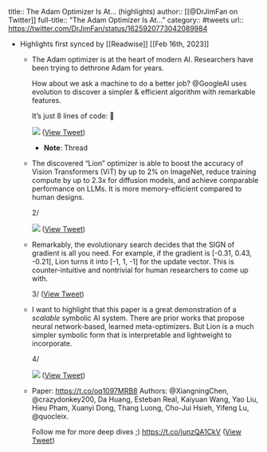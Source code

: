 title:: The Adam Optimizer Is At... (highlights)
author:: [[@DrJimFan on Twitter]]
full-title:: "The Adam Optimizer Is At..."
category:: #tweets
url:: https://twitter.com/DrJimFan/status/1625920773042089984

- Highlights first synced by [[Readwise]] [[Feb 16th, 2023]]
	- The Adam optimizer is at the heart of modern AI. Researchers have been trying to dethrone Adam for years.
	  
	  How about we ask a machine to do a better job? @GoogleAI uses evolution to discover a simpler & efficient algorithm with remarkable features.
	  
	  It’s just 8 lines of code: 🧵 
	  
	  ![](https://pbs.twimg.com/media/FpBuUwJakAAodrF.jpg) ([View Tweet](https://twitter.com/DrJimFan/status/1625920773042089984))
		- **Note**: Thread
	- The discovered “Lion” optimizer is able to boost the accuracy of Vision Transformers (ViT) by up to 2% on ImageNet, reduce training compute by up to 2.3x for diffusion models, and achieve comparable performance on LLMs. It is more memory-efficient compared to human designs.
	  
	  2/ 
	  
	  ![](https://pbs.twimg.com/media/FpBuVNCacAA4nsr.jpg) ([View Tweet](https://twitter.com/DrJimFan/status/1625920779354521606))
	- Remarkably, the evolutionary search decides that the SIGN of gradient is all you need. For example, if the gradient is [-0.31, 0.43, -0.21], Lion turns it into [-1, 1, -1] for the update vector. This is counter-intuitive and nontrivial for human researchers to come up with.
	  
	  3/ ([View Tweet](https://twitter.com/DrJimFan/status/1625920782332489729))
	- I want to highlight that this paper is a great demonstration of a *scalable* symbolic AI system. There are prior works that propose neural network-based, learned meta-optimizers. But Lion is a much simpler symbolic form that is interpretable and lightweight to incorporate.
	  
	  4/ 
	  
	  ![](https://pbs.twimg.com/media/FpBuVrjakAIEkPJ.jpg) ([View Tweet](https://twitter.com/DrJimFan/status/1625920788091248640))
	- Paper: https://t.co/oq1097MRB8
	  Authors: @XiangningChen, @crazydonkey200, Da Huang, Esteban Real, Kaiyuan Wang, Yao Liu, Hieu Pham, Xuanyi Dong, Thang Luong, Cho-Jui Hsieh, Yifeng Lu, @quocleix. 
	  
	  Follow me for more deep dives ;) https://t.co/junzQA1CkV ([View Tweet](https://twitter.com/DrJimFan/status/1625920791983554560))